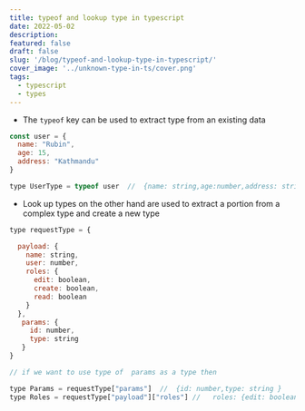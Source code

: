 ```yaml
---
title: typeof and lookup type in typescript
date: 2022-05-02
description:
featured: false
draft: false
slug: '/blog/typeof-and-lookup-type-in-typescript/'
cover_image: '../unknown-type-in-ts/cover.png'
tags:
  - typescript
  - types
---
```


- The `typeof` key can be used to extract type from an existing data

```js
const user = {
  name: "Rubin",
  age: 15,
  address: "Kathmandu"
}

type UserType = typeof user  //  {name: string,age:number,address: string}
```

- Look up types on the other hand are used to extract a portion from a complex type and create a new type

```js
type requestType = {

  payload: {
    name: string,
    user: number,
    roles: {
      edit: boolean,
      create: boolean,
      read: boolean
    }
  },
   params: {
     id: number,
     type: string
   }
}

// if we want to use type of  params as a type then

type Params = requestType["params"]  //  {id: number,type: string }
type Roles = requestType["payload"]["roles"] //   roles: {edit: boolean,create: boolean,read: boolean}

```
